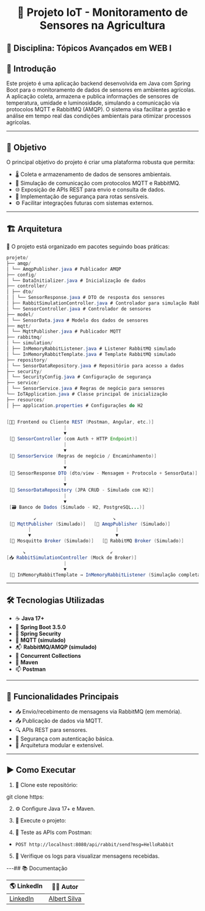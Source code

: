 <h1 align="center">🌾 Projeto IoT - Monitoramento de Sensores na Agricultura</h1>

## 📘 Disciplina: Tópicos Avançados em WEB I

## 📌 Introdução

Este projeto é uma aplicação backend desenvolvida em Java com Spring Boot para o monitoramento de dados de sensores em ambientes agrícolas. A aplicação coleta, armazena e publica informações de sensores de temperatura, umidade e luminosidade, simulando a comunicação via protocolos MQTT e RabbitMQ (AMQP). O sistema visa facilitar a gestão e análise em tempo real das condições ambientais para otimizar processos agrícolas.

---

## 🎯 Objetivo

O principal objetivo do projeto é criar uma plataforma robusta que permita:

- 🌡️ Coleta e armazenamento de dados de sensores ambientais.
- 🔄 Simulação de comunicação com protocolos MQTT e RabbitMQ.
- 🌐 Exposição de APIs REST para envio e consulta de dados.
- 🔐 Implementação de segurança para rotas sensíveis.
- ⚙️ Facilitar integrações futuras com sistemas externos.

---

## 🏗️ Arquitetura

📂 O projeto está organizado em pacotes seguindo boas práticas:

```java
projeto/
├── amqp/
│ └── AmqpPublisher.java # Publicador AMQP
├── config/
│ └── DataInitializer.java # Inicialização de dados
├── controller/
│ ├── dto/
│ │ └── SensorResponse.java # DTO de resposta dos sensores
│ ├── RabbitSimulationController.java # Controlador para simulação RabbitMQ
│ └── SensorController.java # Controlador de sensores
├── model/
│ └── SensorData.java # Modelo dos dados de sensores
├── mqtt/
│ └── MqttPublisher.java # Publicador MQTT
├── rabbitmq/
│ └── simulation/
│ ├── InMemoryRabbitListener.java # Listener RabbitMQ simulado
│ └── InMemoryRabbitTemplate.java # Template RabbitMQ simulado
├── repository/
│ └── SensorDataRepository.java # Repositório para acesso a dados
├── security/
│ └── SecurityConfig.java # Configuração de segurança
├── service/
│ └── SensorService.java # Regras de negócio para sensores
└── IoTApplication.java # Classe principal de inicialização
├── resources/
│ ├── application.properties # Configurações do H2


[🧑‍💻 Frontend ou Cliente REST (Postman, Angular, etc.)]
                     |
                     ▼
 [🔐 SensorController (com Auth + HTTP Endpoint)]
                     |
                     ▼
 [🧠 SensorService (Regras de negócio / Encaminhamento)]
                     |
                     ▼
 [💬 SensorResponse DTO (dto/view - Mensagem + Protocolo + SensorData)]
                     |
                     ▼
 [💾 SensorDataRepository (JPA CRUD - Simulado com H2)]
                     |
                     ▼
 [🗃️ Banco de Dados (Simulado - H2, PostgreSQL...)]

          ↙                            ↘
 [📡 MqttPublisher (Simulado)]   [📨 AmqpPublisher (Simulado)]
        |                               |
        ▼                               ▼
 [📶 Mosquitto Broker (Simulado)]   [🐇 RabbitMQ Broker (Simulado)]

      ↘                               ↙
[📥 RabbitSimulationController (Mock de Broker)]
                     |
                     ▼
 [🧪 InMemoryRabbitTemplate → InMemoryRabbitListener (Simulação completa)]

```

---

## 🛠️ Tecnologias Utilizadas

- ☕ **Java 17+**
- 🌱 **Spring Boot 3.5.0**
- 🔐 **Spring Security**
- 📡 **MQTT (simulado)**
- 📬 **RabbitMQ/AMQP (simulado)**
- 🧵 **Concurrent Collections**
- 🐘 **Maven**
- 📫 **Postman**

---

## 🚀 Funcionalidades Principais

- 📥 Envio/recebimento de mensagens via RabbitMQ (em memória).
- 📤 Publicação de dados via MQTT.
- 🔍 APIs REST para sensores.
- 🔐 Segurança com autenticação básica.
- 🧩 Arquitetura modular e extensível.

---

## ▶️ Como Executar

1. 📂 Clone este repositório:

git clone https:

2. ⚙️ Configure Java 17+ e Maven.

3. 🏃 Execute o projeto:

4. 🧪 Teste as APIs com Postman:

- `POST http://localhost:8080/api/rabbit/send?msg=HelloRabbit`

5. 📄 Verifique os logs para visualizar mensagens recebidas.

---## 📚 Documentação

| 🌎 LinkedIn                                                              | 👨‍💻 **Autor**                                                                 |
| ------------------------------------------------------------------------ | ---------------------------------------------------------------------------- |
| [LinkedIn](https://www.linkedin.com/in/albert-backend-java-spring-boot/) | [Albert Silva](https://www.linkedin.com/in/albert-backend-java-spring-boot/) |
